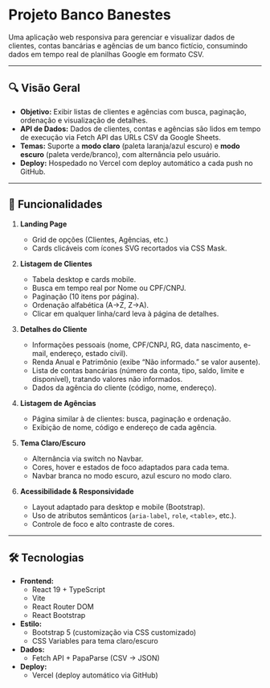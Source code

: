# Projeto Banco Banestes

Uma aplicação web responsiva para gerenciar e visualizar dados de clientes, contas bancárias e agências de um banco fictício, consumindo dados em tempo real de planilhas Google em formato CSV.

---

## 🔍 Visão Geral

- **Objetivo:** Exibir listas de clientes e agências com busca, paginação, ordenação e visualização de detalhes.
- **API de Dados:** Dados de clientes, contas e agências são lidos em tempo de execução via Fetch API das URLs CSV da Google Sheets.
- **Temas:** Suporte a **modo claro** (paleta laranja/azul escuro) e **modo escuro** (paleta verde/branco), com alternância pelo usuário.
- **Deploy:** Hospedado no Vercel com deploy automático a cada push no GitHub.

---

## 🎯 Funcionalidades

1. **Landing Page**  
   - Grid de opções (Clientes, Agências, etc.)  
   - Cards clicáveis com ícones SVG recortados via CSS Mask.

2. **Listagem de Clientes**  
   - Tabela desktop e cards mobile.  
   - Busca em tempo real por Nome ou CPF/CNPJ.  
   - Paginação (10 itens por página).  
   - Ordenação alfabética (A→Z, Z→A).  
   - Clicar em qualquer linha/card leva à página de detalhes.

3. **Detalhes do Cliente**  
   - Informações pessoais (nome, CPF/CNPJ, RG, data nascimento, e-mail, endereço, estado civil).  
   - Renda Anual e Patrimônio (exibe “Não informado.” se valor ausente).  
   - Lista de contas bancárias (número da conta, tipo, saldo, limite e disponível), tratando valores não informados.  
   - Dados da agência do cliente (código, nome, endereço).

4. **Listagem de Agências**  
   - Página similar à de clientes: busca, paginação e ordenação.  
   - Exibição de nome, código e endereço de cada agência.

5. **Tema Claro/Escuro**  
   - Alternância via switch no Navbar.  
   - Cores, hover e estados de foco adaptados para cada tema.  
   - Navbar branca no modo escuro, azul escuro no modo claro.

6. **Acessibilidade & Responsividade**  
   - Layout adaptado para desktop e mobile (Bootstrap).  
   - Uso de atributos semânticos (`aria-label`, `role`, `<table>`, etc.).  
   - Controle de foco e alto contraste de cores.

---

## 🛠️ Tecnologias

- **Frontend:**  
  - React 19 + TypeScript  
  - Vite  
  - React Router DOM  
  - React Bootstrap  
- **Estilo:**  
  - Bootstrap 5 (customização via CSS customizado)  
  - CSS Variables para tema claro/escuro  
- **Dados:**  
  - Fetch API + PapaParse (CSV → JSON)  
- **Deploy:**  
  - Vercel (deploy automático via GitHub)
